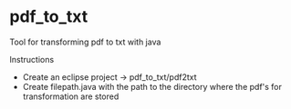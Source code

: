 # pdf_to_txt
Tool for transforming pdf to txt with java

Instructions

- Create an eclipse project -> pdf_to_txt/pdf2txt
- Create filepath.java with the path to the directory where the pdf's for transformation are stored
